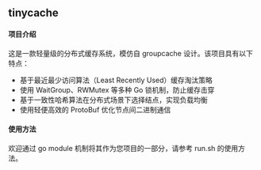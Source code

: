 ## tinycache

#### 项目介绍

这是一款轻量级的分布式缓存系统，模仿自 groupcache 设计。该项目具有以下特点：

- 基于最近最少访问算法（Least Recently Used）缓存淘汰策略
- 使用 WaitGroup、RWMutex 等多种 Go 锁机制，防止缓存击穿
- 基于一致性哈希算法在分布式场景下选择结点，实现负载均衡
- 使用轻便高效的 ProtoBuf 优化节点间二进制通信

#### 使用方法

欢迎通过 go module 机制将其作为您项目的一部分，请参考 run.sh 的使用方法。

